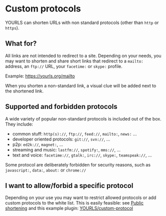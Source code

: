 # Custom protocols

YOURLS can shorten URLs with non standard protocols (other than `http` or `https`).

## What for?

All links are not intended to redirect to a site. Depending on your needs, you may want to shorten and share short links that redirect to a `mailto:` address, an `ftp://` URL, your `facetime:` or `skype:` profile.

Example: <https://yourls.org/mailto>

When you shorten a non-standard link, a visual clue will be added next to the shortened link.

## Supported and forbidden protocols

A wide variety of popular non-standard protocols is included out of the box. They include:

- common stuff: `http(s)://`, `ftp://`, `feed://`, `mailto:`, `news:` ...
- developer oriented protocols: `git://`, `svn://`, ...
- p2p: `ed2k://`, `magnet:`, ...
- streaming and music: `lastfm://`, `spotify:`, `mms://`, ...
- text and voice: `facetime://`, `gtalk:`, `irc://`, `skype:`, `teamspeak://`, ...

Some protocol are deliberately forbidden for security reasons, such as `javascript:`, `data:`, `about:` or `chrome://`

## I want to allow/forbid a specific protocol

Depending on your use you may want to restrict allowed protocols or add custom protocols to the white list. This is easily feasible: see [Public shortening](/guide/advanced/public-shortening) and this example plugin: [YOURLS/custom-protocol](https://github.com/YOURLS/custom-protocol)
